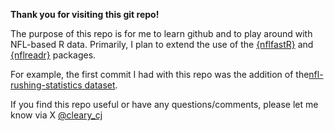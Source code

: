**Thank you for visiting this git repo!**

The purpose of this repo is for me to learn github and to play around with NFL-based R data. Primarily, I plan to extend the use of the [{nflfastR}](https://www.nflfastr.com/) and [{nflreadr}](https://nflreadr.nflverse.com/) packages.

For example, the first commit I had with this repo was the addition of the[nfl-rushing-statistics dataset](https://github.com/cjcleary/NFL-with-R/tree/main/Data%20Files/nfl-rushing-statistics).

If you find this repo useful or have any questions/comments, please let me know via X [\@cleary_cj](https://twitter.com/cleary_cj/)
